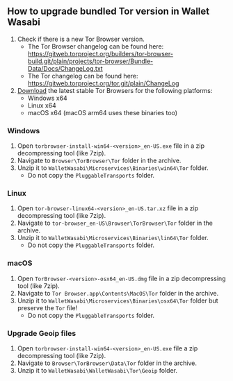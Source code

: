 ## How to upgrade bundled Tor version in Wallet Wasabi

1. Check if there is a new Tor Browser version.
    * The Tor Browser changelog can be found here: https://gitweb.torproject.org/builders/tor-browser-build.git/plain/projects/tor-browser/Bundle-Data/Docs/ChangeLog.txt
    * The Tor changelog can be found here: https://gitweb.torproject.org/tor.git/plain/ChangeLog
2. [Download](https://www.torproject.org/download/) the latest stable Tor Browsers for the following platforms:
    * Windows x64
    * Linux x64
    * macOS x64 (macOS arm64 uses these binaries too)

### Windows

1. Open `torbrowser-install-win64-<version>_en-US.exe` file in a zip decompressing tool (like 7zip).
1. Navigate to `Browser\TorBrowser\Tor` folder in the archive.
1. Unzip it to `WalletWasabi\Microservices\Binaries\win64\Tor` folder.
    * Do not copy the `PluggableTransports` folder.

### Linux

1. Open `tor-browser-linux64-<version>_en-US.tar.xz` file in a zip decompressing tool (like 7zip).
1. Navigate to `tor-browser_en-US\Browser\TorBrowser\Tor` folder in the archive.
1. Unzip it to `WalletWasabi\Microservices\Binaries\lin64\Tor` folder.
    * Do not copy the `PluggableTransports` folder.

### macOS

1. Open `TorBrowser-<version>-osx64_en-US.dmg` file in a zip decompressing tool (like 7zip).
1. Navigate to `Tor Browser.app\Contents\MacOS\Tor` folder in the archive.
1. Unzip it to `WalletWasabi\Microservices\Binaries\osx64\Tor` folder but preserve the `Tor` file!
    * Do not copy the `PluggableTransports` folder.

### Upgrade Geoip files

1. Open `torbrowser-install-win64-<version>_en-US.exe` file a zip decompressing tool (like 7zip).
1. Navigate to `Browser\TorBrowser\Data\Tor` folder in the archive.
1. Unzip it to `WalletWasabi\WalletWasabi\Tor\Geoip` folder.
